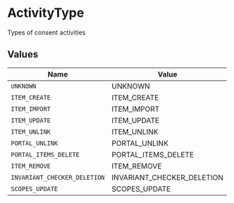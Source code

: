 # ActivityType

Types of consent activities


## Values

| Name                         | Value                        |
| ---------------------------- | ---------------------------- |
| `UNKNOWN`                    | UNKNOWN                      |
| `ITEM_CREATE`                | ITEM_CREATE                  |
| `ITEM_IMPORT`                | ITEM_IMPORT                  |
| `ITEM_UPDATE`                | ITEM_UPDATE                  |
| `ITEM_UNLINK`                | ITEM_UNLINK                  |
| `PORTAL_UNLINK`              | PORTAL_UNLINK                |
| `PORTAL_ITEMS_DELETE`        | PORTAL_ITEMS_DELETE          |
| `ITEM_REMOVE`                | ITEM_REMOVE                  |
| `INVARIANT_CHECKER_DELETION` | INVARIANT_CHECKER_DELETION   |
| `SCOPES_UPDATE`              | SCOPES_UPDATE                |